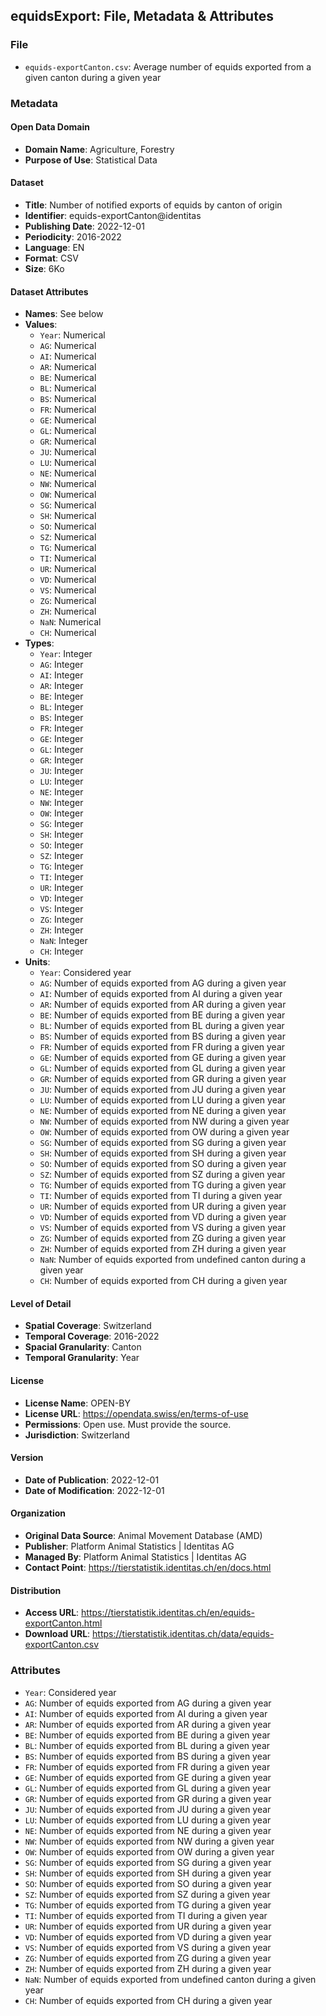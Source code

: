 ## equidsExport: File, Metadata & Attributes

### **File**
- ```equids-exportCanton.csv```: Average number of equids exported from a given canton during a given year

### **Metadata**

#### Open Data Domain
- **Domain Name**: Agriculture, Forestry
- **Purpose of Use**: Statistical Data

#### Dataset
- **Title**: Number of notified exports of equids by canton of origin
- **Identifier**: equids-exportCanton@identitas
- **Publishing Date**: 2022-12-01
- **Periodicity**: 2016-2022
- **Language**: EN
- **Format**: CSV
- **Size**: 6Ko

#### Dataset Attributes
- **Names**: See below
- **Values**:
  - ```Year```: Numerical
  - ```AG```: Numerical
  - ```AI```: Numerical
  - ```AR```: Numerical
  - ```BE```: Numerical
  - ```BL```: Numerical
  - ```BS```: Numerical
  - ```FR```: Numerical
  - ```GE```: Numerical
  - ```GL```: Numerical
  - ```GR```: Numerical
  - ```JU```: Numerical
  - ```LU```: Numerical
  - ```NE```: Numerical
  - ```NW```: Numerical
  - ```OW```: Numerical
  - ```SG```: Numerical
  - ```SH```: Numerical
  - ```SO```: Numerical
  - ```SZ```: Numerical
  - ```TG```: Numerical
  - ```TI```: Numerical
  - ```UR```: Numerical
  - ```VD```: Numerical
  - ```VS```: Numerical
  - ```ZG```: Numerical
  - ```ZH```: Numerical
  - ```NaN```: Numerical
  - ```CH```: Numerical
- **Types**:
  - ```Year```: Integer
  - ```AG```: Integer
  - ```AI```: Integer
  - ```AR```: Integer
  - ```BE```: Integer
  - ```BL```: Integer
  - ```BS```: Integer
  - ```FR```: Integer
  - ```GE```: Integer
  - ```GL```: Integer
  - ```GR```: Integer
  - ```JU```: Integer
  - ```LU```: Integer
  - ```NE```: Integer
  - ```NW```: Integer
  - ```OW```: Integer
  - ```SG```: Integer
  - ```SH```: Integer
  - ```SO```: Integer
  - ```SZ```: Integer
  - ```TG```: Integer
  - ```TI```: Integer
  - ```UR```: Integer
  - ```VD```: Integer
  - ```VS```: Integer
  - ```ZG```: Integer
  - ```ZH```: Integer
  - ```NaN```: Integer
  - ```CH```: Integer
- **Units**:
  - ```Year```: Considered year
  - ```AG```: Number of equids exported from AG during a given year
  - ```AI```: Number of equids exported from AI during a given year
  - ```AR```: Number of equids exported from AR during a given year
  - ```BE```: Number of equids exported from BE during a given year
  - ```BL```: Number of equids exported from BL during a given year
  - ```BS```: Number of equids exported from BS during a given year
  - ```FR```: Number of equids exported from FR during a given year
  - ```GE```: Number of equids exported from GE during a given year
  - ```GL```: Number of equids exported from GL during a given year
  - ```GR```: Number of equids exported from GR during a given year
  - ```JU```: Number of equids exported from JU during a given year
  - ```LU```: Number of equids exported from LU during a given year
  - ```NE```: Number of equids exported from NE during a given year
  - ```NW```: Number of equids exported from NW during a given year
  - ```OW```: Number of equids exported from OW during a given year
  - ```SG```: Number of equids exported from SG during a given year
  - ```SH```: Number of equids exported from SH during a given year
  - ```SO```: Number of equids exported from SO during a given year
  - ```SZ```: Number of equids exported from SZ during a given year
  - ```TG```: Number of equids exported from TG during a given year
  - ```TI```: Number of equids exported from TI during a given year
  - ```UR```: Number of equids exported from UR during a given year
  - ```VD```: Number of equids exported from VD during a given year
  - ```VS```: Number of equids exported from VS during a given year
  - ```ZG```: Number of equids exported from ZG during a given year
  - ```ZH```: Number of equids exported from ZH during a given year
  - ```NaN```: Number of equids exported from undefined canton during a given year
  - ```CH```: Number of equids exported from CH during a given year

#### Level of Detail
- **Spatial Coverage**: Switzerland
- **Temporal Coverage**: 2016-2022
- **Spacial Granularity**: Canton
- **Temporal Granularity**: Year

#### License
- **License Name**: OPEN-BY
- **License URL**: https://opendata.swiss/en/terms-of-use
- **Permissions**: Open use. Must provide the source.
- **Jurisdiction**: Switzerland

#### Version
- **Date of Publication**: 2022-12-01
- **Date of Modification**: 2022-12-01

#### Organization
- **Original Data Source**: Animal Movement Database (AMD)
- **Publisher**: Platform Animal Statistics | Identitas AG
- **Managed By**: Platform Animal Statistics | Identitas AG
- **Contact Point**: https://tierstatistik.identitas.ch/en/docs.html

#### Distribution
- **Access URL**: https://tierstatistik.identitas.ch/en/equids-exportCanton.html
- **Download URL**: https://tierstatistik.identitas.ch/data/equids-exportCanton.csv

### **Attributes**

  - ```Year```: Considered year
  - ```AG```: Number of equids exported from AG during a given year
  - ```AI```: Number of equids exported from AI during a given year
  - ```AR```: Number of equids exported from AR during a given year
  - ```BE```: Number of equids exported from BE during a given year
  - ```BL```: Number of equids exported from BL during a given year
  - ```BS```: Number of equids exported from BS during a given year
  - ```FR```: Number of equids exported from FR during a given year
  - ```GE```: Number of equids exported from GE during a given year
  - ```GL```: Number of equids exported from GL during a given year
  - ```GR```: Number of equids exported from GR during a given year
  - ```JU```: Number of equids exported from JU during a given year
  - ```LU```: Number of equids exported from LU during a given year
  - ```NE```: Number of equids exported from NE during a given year
  - ```NW```: Number of equids exported from NW during a given year
  - ```OW```: Number of equids exported from OW during a given year
  - ```SG```: Number of equids exported from SG during a given year
  - ```SH```: Number of equids exported from SH during a given year
  - ```SO```: Number of equids exported from SO during a given year
  - ```SZ```: Number of equids exported from SZ during a given year
  - ```TG```: Number of equids exported from TG during a given year
  - ```TI```: Number of equids exported from TI during a given year
  - ```UR```: Number of equids exported from UR during a given year
  - ```VD```: Number of equids exported from VD during a given year
  - ```VS```: Number of equids exported from VS during a given year
  - ```ZG```: Number of equids exported from ZG during a given year
  - ```ZH```: Number of equids exported from ZH during a given year
  - ```NaN```: Number of equids exported from undefined canton during a given year
  - ```CH```: Number of equids exported from CH during a given year

